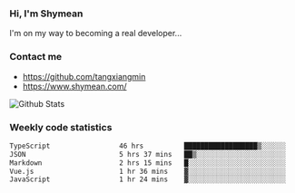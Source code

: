 ### Hi, I'm Shymean

I'm on my way to becoming a real developer...

### Contact me

- <https://github.com/tangxiangmin>
- <https://www.shymean.com/>

![Github Stats](https://github-readme-stats.vercel.app/api?username=tangxiangmin&show_icons=true&theme=dark)


###  Weekly code statistics

<!--START_SECTION:waka-->

```txt
TypeScript                 46 hrs          ██████████████████▒░░░░░░   73.78 %
JSON                       5 hrs 37 mins   ██▒░░░░░░░░░░░░░░░░░░░░░░   09.01 %
Markdown                   2 hrs 15 mins   █░░░░░░░░░░░░░░░░░░░░░░░░   03.62 %
Vue.js                     1 hr 36 mins    ▓░░░░░░░░░░░░░░░░░░░░░░░░   02.58 %
JavaScript                 1 hr 24 mins    ▓░░░░░░░░░░░░░░░░░░░░░░░░   02.25 %
```

<!--END_SECTION:waka-->